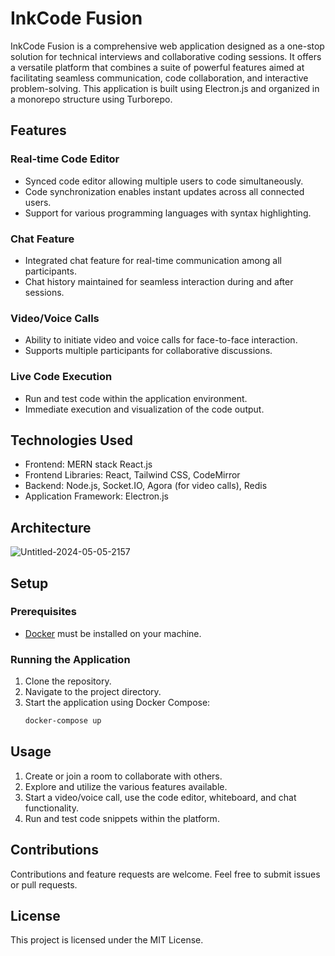 # InkCode Fusion

InkCode Fusion is a comprehensive web application designed as a one-stop solution for technical interviews and collaborative coding sessions. It offers a versatile platform that combines a suite of powerful features aimed at facilitating seamless communication, code collaboration, and interactive problem-solving. This application is built using Electron.js and organized in a monorepo structure using Turborepo.

## Features

### Real-time Code Editor

- Synced code editor allowing multiple users to code simultaneously.
- Code synchronization enables instant updates across all connected users.
- Support for various programming languages with syntax highlighting.

### Chat Feature

- Integrated chat feature for real-time communication among all participants.
- Chat history maintained for seamless interaction during and after sessions.

### Video/Voice Calls

- Ability to initiate video and voice calls for face-to-face interaction.
- Supports multiple participants for collaborative discussions.

### Live Code Execution

- Run and test code within the application environment.
- Immediate execution and visualization of the code output.

## Technologies Used

- Frontend: MERN stack React.js
- Frontend Libraries: React, Tailwind CSS, CodeMirror
- Backend: Node.js, Socket.IO, Agora (for video calls), Redis
- Application Framework: Electron.js


## Architecture

![Untitled-2024-05-05-2157](https://github.com/MadhavKrishanGoswami/InkCode-Fusion/assets/116915826/c5942d4b-c75b-4789-ab23-5bef7f9f596f)


## Setup

### Prerequisites

- [Docker](https://www.docker.com/get-started) must be installed on your machine.

### Running the Application

1. Clone the repository.
2. Navigate to the project directory.
3. Start the application using Docker Compose:
   ```bash
   docker-compose up


## Usage

1. Create or join a room to collaborate with others.
2. Explore and utilize the various features available.
3. Start a video/voice call, use the code editor, whiteboard, and chat functionality.
4. Run and test code snippets within the platform.

## Contributions

Contributions and feature requests are welcome. Feel free to submit issues or pull requests.
## License

This project is licensed under the MIT License.
